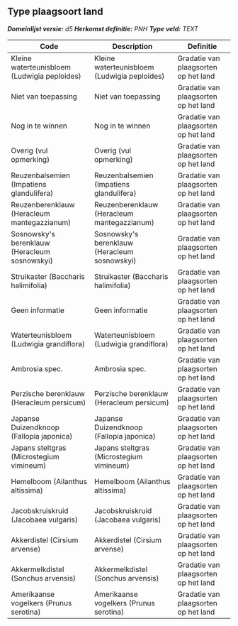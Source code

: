 ﻿## Type plaagsoort land

*__Domeinlijst versie:__ d5*
*__Herkomst definitie:__ PNH*
*__Type veld:__ TEXT*

|__Code__ |__Description__ |__Definitie__	|
|	---	|	---	|   ---	| 
| Kleine waterteunisbloem (Ludwigia peploides) | Kleine waterteunisbloem (Ludwigia peploides) | Gradatie van plaagsorten op het land |
| Niet van toepassing | Niet van toepassing | Gradatie van plaagsorten op het land |
| Nog in te winnen | Nog in te winnen | Gradatie van plaagsorten op het land |
| Overig (vul opmerking) | Overig (vul opmerking) | Gradatie van plaagsorten op het land |
| Reuzenbalsemien (Impatiens glandulifera) | Reuzenbalsemien (Impatiens glandulifera) | Gradatie van plaagsorten op het land |
| Reuzenberenklauw (Heracleum mantegazzianum) | Reuzenberenklauw (Heracleum mantegazzianum) | Gradatie van plaagsorten op het land |
| Sosnowsky's berenklauw (Heracleum sosnowskyi) | Sosnowsky's berenklauw (Heracleum sosnowskyi) | Gradatie van plaagsorten op het land |
| Struikaster (Baccharis halimifolia) | Struikaster (Baccharis halimifolia) | Gradatie van plaagsorten op het land |
| Geen informatie | Geen informatie | Gradatie van plaagsorten op het land |
| Waterteunisbloem (Ludwigia grandiflora) | Waterteunisbloem (Ludwigia grandiflora) | Gradatie van plaagsorten op het land |
| Ambrosia spec. | Ambrosia spec. | Gradatie van plaagsorten op het land |
| Perzische berenklauw (Heracleum persicum) | Perzische berenklauw (Heracleum persicum) | Gradatie van plaagsorten op het land |
| Japanse Duizendknoop (Fallopia japonica) | Japanse Duizendknoop (Fallopia japonica) | Gradatie van plaagsorten op het land |
| Japans steltgras (Microstegium vimineum) | Japans steltgras (Microstegium vimineum) | Gradatie van plaagsorten op het land |
| Hemelboom (Ailanthus altissima) | Hemelboom (Ailanthus altissima) | Gradatie van plaagsorten op het land |
| Jacobskruiskruid (Jacobaea vulgaris) | Jacobskruiskruid (Jacobaea vulgaris) | Gradatie van plaagsorten op het land |
| Akkerdistel (Cirsium arvense) | Akkerdistel (Cirsium arvense) | Gradatie van plaagsorten op het land |
| Akkermelkdistel (Sonchus arvensis) | Akkermelkdistel (Sonchus arvensis) | Gradatie van plaagsorten op het land |
| Amerikaanse vogelkers (Prunus serotina) | Amerikaanse vogelkers (Prunus serotina) | Gradatie van plaagsorten op het land |
